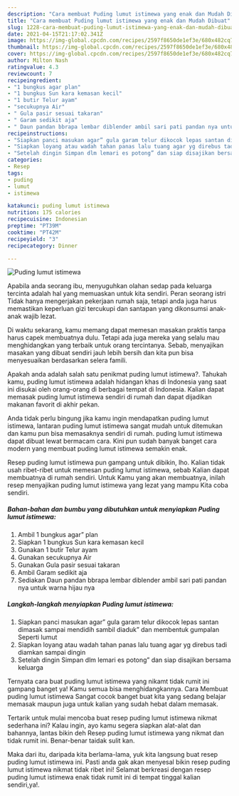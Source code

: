 ```yaml
---
description: "Cara membuat Puding lumut istimewa yang enak dan Mudah Dibuat"
title: "Cara membuat Puding lumut istimewa yang enak dan Mudah Dibuat"
slug: 1228-cara-membuat-puding-lumut-istimewa-yang-enak-dan-mudah-dibuat
date: 2021-04-15T21:17:02.341Z
image: https://img-global.cpcdn.com/recipes/2597f8650de1ef3e/680x482cq70/puding-lumut-istimewa-foto-resep-utama.jpg
thumbnail: https://img-global.cpcdn.com/recipes/2597f8650de1ef3e/680x482cq70/puding-lumut-istimewa-foto-resep-utama.jpg
cover: https://img-global.cpcdn.com/recipes/2597f8650de1ef3e/680x482cq70/puding-lumut-istimewa-foto-resep-utama.jpg
author: Milton Nash
ratingvalue: 4.3
reviewcount: 7
recipeingredient:
- "1 bungkus agar plan"
- "1 bungkus Sun kara kemasan kecil"
- "1 butir Telur ayam"
- "secukupnya Air"
- " Gula pasir sesuai takaran"
- " Garam sedikit aja"
- " Daun pandan bbrapa lembar diblender ambil sari pati pandan nya untuk warna hijau nya"
recipeinstructions:
- "Siapkan panci masukan agar” gula garam telur dikocok lepas santan dimasak sampai mendidih sambil diaduk” dan membentuk gumpalan Seperti lumut"
- "Siapkan loyang atau wadah tahan panas lalu tuang agar yg direbus tadi diamkan sampai dingin"
- "Setelah dingin Simpan dlm lemari es potong” dan siap disajikan bersama keluarga"
categories:
- Resep
tags:
- puding
- lumut
- istimewa

katakunci: puding lumut istimewa 
nutrition: 175 calories
recipecuisine: Indonesian
preptime: "PT39M"
cooktime: "PT42M"
recipeyield: "3"
recipecategory: Dinner

---
```



![Puding lumut istimewa](https://img-global.cpcdn.com/recipes/2597f8650de1ef3e/680x482cq70/puding-lumut-istimewa-foto-resep-utama.jpg)

Apabila anda seorang ibu, menyuguhkan olahan sedap pada keluarga tercinta adalah hal yang memuaskan untuk kita sendiri. Peran seorang istri Tidak hanya mengerjakan pekerjaan rumah saja, tetapi anda juga harus memastikan keperluan gizi tercukupi dan santapan yang dikonsumsi anak-anak wajib lezat.

Di waktu  sekarang, kamu memang dapat memesan masakan praktis tanpa harus capek membuatnya dulu. Tetapi ada juga mereka yang selalu mau menghidangkan yang terbaik untuk orang tercintanya. Sebab, menyajikan masakan yang dibuat sendiri jauh lebih bersih dan kita pun bisa menyesuaikan berdasarkan selera famili. 



Apakah anda adalah salah satu penikmat puding lumut istimewa?. Tahukah kamu, puding lumut istimewa adalah hidangan khas di Indonesia yang saat ini disukai oleh orang-orang di berbagai tempat di Indonesia. Kalian dapat memasak puding lumut istimewa sendiri di rumah dan dapat dijadikan makanan favorit di akhir pekan.

Anda tidak perlu bingung jika kamu ingin mendapatkan puding lumut istimewa, lantaran puding lumut istimewa sangat mudah untuk ditemukan dan kamu pun bisa memasaknya sendiri di rumah. puding lumut istimewa dapat dibuat lewat bermacam cara. Kini pun sudah banyak banget cara modern yang membuat puding lumut istimewa semakin enak.

Resep puding lumut istimewa pun gampang untuk dibikin, lho. Kalian tidak usah ribet-ribet untuk memesan puding lumut istimewa, sebab Kalian dapat membuatnya di rumah sendiri. Untuk Kamu yang akan membuatnya, inilah resep menyajikan puding lumut istimewa yang lezat yang mampu Kita coba sendiri.

<!--inarticleads1-->

##### Bahan-bahan dan bumbu yang dibutuhkan untuk menyiapkan Puding lumut istimewa:

1. Ambil 1 bungkus agar” plan
1. Siapkan 1 bungkus Sun kara kemasan kecil
1. Gunakan 1 butir Telur ayam
1. Gunakan secukupnya Air
1. Gunakan  Gula pasir sesuai takaran
1. Ambil  Garam sedikit aja
1. Sediakan  Daun pandan bbrapa lembar diblender ambil sari pati pandan nya untuk warna hijau nya




<!--inarticleads2-->

##### Langkah-langkah menyiapkan Puding lumut istimewa:

1. Siapkan panci masukan agar” gula garam telur dikocok lepas santan dimasak sampai mendidih sambil diaduk” dan membentuk gumpalan Seperti lumut
1. Siapkan loyang atau wadah tahan panas lalu tuang agar yg direbus tadi diamkan sampai dingin
1. Setelah dingin Simpan dlm lemari es potong” dan siap disajikan bersama keluarga




Ternyata cara buat puding lumut istimewa yang nikamt tidak rumit ini gampang banget ya! Kamu semua bisa menghidangkannya. Cara Membuat puding lumut istimewa Sangat cocok banget buat kita yang sedang belajar memasak maupun juga untuk kalian yang sudah hebat dalam memasak.

Tertarik untuk mulai mencoba buat resep puding lumut istimewa nikmat sederhana ini? Kalau ingin, ayo kamu segera siapkan alat-alat dan bahannya, lantas bikin deh Resep puding lumut istimewa yang nikmat dan tidak rumit ini. Benar-benar taidak sulit kan. 

Maka dari itu, daripada kita berlama-lama, yuk kita langsung buat resep puding lumut istimewa ini. Pasti anda gak akan menyesal bikin resep puding lumut istimewa nikmat tidak ribet ini! Selamat berkreasi dengan resep puding lumut istimewa enak tidak rumit ini di tempat tinggal kalian sendiri,ya!.

